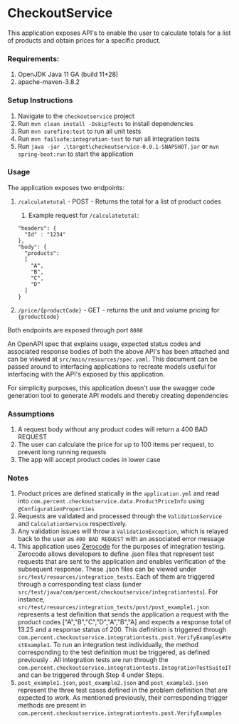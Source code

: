 
# CheckoutService

This application exposes API's to enable the user to calculate totals for a list of products and obtain prices for a specific product.

### Requirements:
1. OpenJDK Java 11 GA (build 11+28)
2. apache-maven-3.8.2

### Setup Instructions
1. Navigate to the `checkoutservice` project
2. Run `mvn clean install -DskipTests` to install dependencies
3. Run `mvn surefire:test` to run all unit tests
4. Run `mvn failsafe:integration-test` to run all integration tests
5. Run `java -jar .\target\checkoutservice-0.0.1-SNAPSHOT.jar` or `mvn spring-boot:run` to start the application

### Usage

The application exposes two endpoints: 
1. `/calculatetotal` - POST - Returns the total for a list of product codes
   1. Example request for `/calculatetotal`:
    ```
    "headers": {
      "Id" : "1234"
    },
    "body": {
      "products":
      [
        "A",
        "B",
        "C",
        "D"
      ]
    }
    ```

2. `/price/{productCode}` - GET - returns the unit and volume pricing for `{productCode}`

Both endpoints are exposed through port `8080`

An OpenAPI spec that explains usage, expected status codes and associated response bodies of both the above API's has been attached and can be viewed at `src/main/resources/spec.yaml`.
This document can be passed around to interfacing applications to recreate models useful for interfacing with the API's 
exposed by this application.  

For simplicity purposes, this application doesn't use the swagger code generation tool to generate API models and thereby creating dependencies

### Assumptions
1. A request body without any product codes will return a 400 BAD REQUEST
2. The user can calculate the price for up to 100 items per request, to prevent long running requests
3. The app will accept product codes in lower case

### Notes
1. Product prices are defined statically in the `application.yml` and read into `com.percent.checkoutservice.data.ProductPriceInfo` using `@ConfigurationProperties`
2. Requests are validated and processed through the `ValidationService` and `CalculationService` respectively.
3. Any validation issues will throw a `ValidationException`, which is relayed back to the user as `400 BAD REQUEST` with an associated error message
4. This application uses [Zerocode](https://github.com/authorjapps/zerocode) for the purposes of integration testing.
Zerocode allows developers to define .json files that represent test requests that are sent to the application and
enables verification of the subsequent response. These .json files can be viewed under `src/test/resources/integration_tests`. 
Each of them
are triggered through a corresponding test class (under `src/test/java/com/percent/checkoutservice/integrationtests`). 
For instance, `src/test/resources/integration_tests/post/post_example1.json` represents a test definition that sends 
the application a request with the product codes ["A","B","C","D","A","B","A] and expects a response
total of 13.25 and a response status of 200. 
This definition is triggered through `com.percent.checkoutservice.integrationtests.post.VerifyExamples#testExample1`. 
To run an integration test individually, the method corresponding to the test definition must be triggered, as defined previously
. All integration tests are run through the `com.percent.checkoutservice.integrationtests.IntegrationTestSuiteIT` and
can be triggered through Step 4 under Steps.
5. `post_example1.json`, `post_example2.json` and `post_example3.json` represent the three test cases defined 
in the problem definition that are expected to work. As mentioned previously, their corresponding trigger methods
are present in `com.percent.checkoutservice.integrationtests.post.VerifyExamples`

